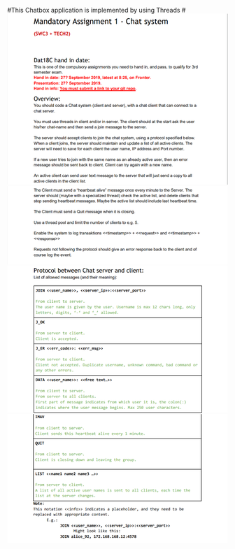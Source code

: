 #This Chatbox application is implemented by using Threads #
![img1](img/part1.PNG)
![img2](img/part2.PNG)
![img3](img/part3.PNG)
![img4](img/part4.PNG)
